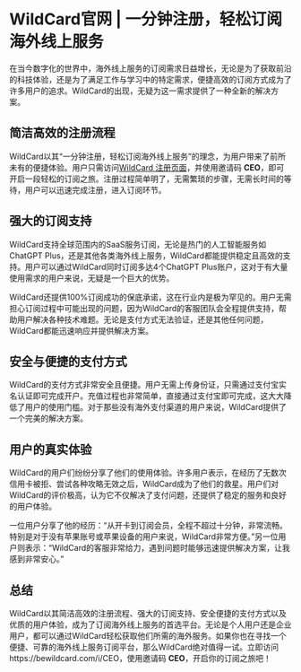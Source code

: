 # WildCard官网 | 一分钟注册，轻松订阅海外线上服务

在当今数字化的世界中，海外线上服务的订阅需求日益增长，无论是为了获取前沿的科技体验，还是为了满足工作与学习中的特定需求，便捷高效的订阅方式成为了许多用户的追求。WildCard的出现，无疑为这一需求提供了一种全新的解决方案。

## 简洁高效的注册流程

WildCard以其“一分钟注册，轻松订阅海外线上服务”的理念，为用户带来了前所未有的便捷体验。用户只需访问[WildCard 注册页面](https://bewildcard.com/i/CEO)，并使用邀请码 **CEO**，即可开启一段轻松的订阅之旅。注册过程简单明了，无需繁琐的步骤，无需长时间的等待，用户可以迅速完成注册，进入订阅环节。

## 强大的订阅支持

WildCard支持全球范围内的SaaS服务订阅，无论是热门的人工智能服务如ChatGPT Plus，还是其他各类海外线上服务，WildCard都能提供稳定且高效的支持。用户可以通过WildCard同时订阅多达4个ChatGPT Plus账户，这对于有大量使用需求的用户来说，无疑是一个巨大的优势。

WildCard还提供100%订阅成功的保底承诺，这在行业内是极为罕见的。用户无需担心订阅过程中可能出现的问题，因为WildCard的客服团队会全程提供支持，帮助用户解决各种技术难题。无论是支付方式无法验证，还是其他任何问题，WildCard都能迅速响应并提供解决方案。

## 安全与便捷的支付方式

WildCard的支付方式非常安全且便捷。用户无需上传身份证，只需通过支付宝实名认证即可完成开户。充值过程也非常简单，直接通过支付宝即可完成，这大大降低了用户的使用门槛。对于那些没有海外支付渠道的用户来说，WildCard提供了一个完美的解决方案。

## 用户的真实体验

WildCard的用户们纷纷分享了他们的使用体验。许多用户表示，在经历了无数次信用卡被拒、尝试各种攻略无效之后，WildCard成为了他们的救星。用户们对WildCard的评价极高，认为它不仅解决了支付问题，还提供了稳定的服务和良好的用户体验。

一位用户分享了他的经历：“从开卡到订阅会员，全程不超过十分钟，非常流畅。特别是对于没有苹果账号或苹果设备的用户来说，WildCard非常方便。”另一位用户则表示：“WildCard的客服非常给力，遇到问题时能够迅速提供解决方案，让我感到非常安心。”

## 总结

WildCard以其简洁高效的注册流程、强大的订阅支持、安全便捷的支付方式以及优质的用户体验，成为了订阅海外线上服务的首选平台。无论是个人用户还是企业用户，都可以通过WildCard轻松获取他们所需的海外服务。如果你也在寻找一个便捷、可靠的海外线上服务订阅平台，那么WildCard绝对值得一试。立即访问https://bewildcard.com/i/CEO，使用邀请码 **CEO**，开启你的订阅之旅吧！
